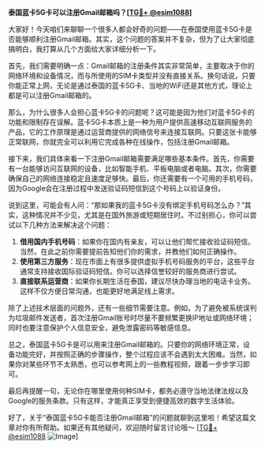 **泰国蓝卡5G卡可以注册Gmail邮箱吗？[[TG💪+ @esim1088](https://t.me/s/esim1088)]**

大家好！今天咱们来聊聊一个很多人都会好奇的问题——在泰国使用蓝卡5G卡是否能够顺利注册Gmail邮箱。其实，这个问题的答案并不复杂，但为了让大家彻底搞明白，我打算从几个方面给大家详细分析一下。

首先，我们需要明确一点：Gmail邮箱的注册条件其实非常简单，主要取决于你的网络环境和设备情况，而与所使用的SIM卡类型并没有直接关系。换句话说，只要你能正常上网，无论是通过泰国的蓝卡5G卡、当地的WiFi还是其他方式，理论上都是可以注册Gmail邮箱的。

那么，为什么很多人会担心蓝卡5G卡的问题呢？这可能是因为他们对蓝卡5G卡的功能和限制存在误解。蓝卡5G卡本质上是一种为用户提供高速移动互联网服务的产品，它的工作原理是通过运营商提供的网络信号来连接互联网。只要这张卡能够正常联网，你就完全可以利用它完成各种在线操作，包括注册Gmail邮箱。

接下来，我们具体来看一下注册Gmail邮箱需要满足哪些基本条件。首先，你需要有一台能够访问互联网的设备，比如智能手机、平板电脑或者电脑。其次，你需要确保自己的网络连接稳定且速度足够快。最后，你还需要有一个可用的手机号码，因为Google会在注册过程中发送验证码短信到这个号码上以验证身份。

说到这里，可能会有人问：“那如果我的蓝卡5G卡没有绑定手机号码怎么办？”其实，这种情况并不少见，尤其是在国外旅游或短期居住时。不过别担心，你可以尝试以下几种方法来解决这个问题：

1. **借用国内手机号码**：如果你在国内有亲友，可以让他们帮忙接收验证码短信。当然，在此之前你需要提前告知他们你的需求，并教他们如何正确操作。
2. **使用第三方服务**：现在市面上有很多提供虚拟手机号码服务的平台，这些平台通常支持接收国际验证码短信。你可以选择信誉较好的服务商进行尝试。
3. **直接联系运营商**：如果你长期生活在泰国，建议尽快办理当地的电话卡业务。这样不仅方便日常沟通，也能更好地满足线上需求。

除了上述技术层面的问题外，还有一些细节需要注意。例如，为了避免被系统误判为垃圾邮件发送者，首次注册Gmail账号时尽量不要频繁更换IP地址或网络环境；同时也要注意保护个人信息安全，避免泄露密码等敏感信息。

总之，泰国蓝卡5G卡是可以用来注册Gmail邮箱的。只要你的网络环境正常，设备功能完好，并按照正确的步骤操作，整个过程应该不会遇到太大困难。当然，如果你对某些环节不太熟悉，也可以参考网上的一些教程视频，跟着一步步学习即可。

最后再提醒一句，无论你在哪里使用何种SIM卡，都务必遵守当地法律法规以及Google的服务条款。只有这样，才能真正享受到便捷高效的数字生活体验。

好了，关于“泰国蓝卡5G卡能否注册Gmail邮箱”的问题就聊到这里啦！希望这篇文章对你有所帮助。如果还有其他疑问，欢迎随时留言讨论哦～ [[TG💪+ @esim1088](https://t.me/s/esim1088) ![Image](https://i.postimg.cc/4NQfJmqS/Snipaste-2025-05-13-00-14-12.png)]